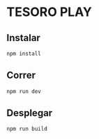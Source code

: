 # TESORO PLAY

## Instalar

```bash
npm install
```

## Correr

```bash
npm run dev
```

## Desplegar

```bash
npm run build
```
